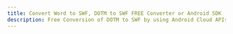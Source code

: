 ---title: Convert Word to SWF, DOTM to SWF FREE Converter or Android SDKdescription: Free Conversion of DOTM to SWF by using Android Cloud APIs & SDKs. Also Create, Edit & Render Microsoft Word & OpenOffice documents in the Cloud.---